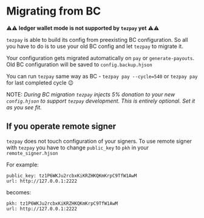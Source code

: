 # Migrating from BC

⚠️⚠️ **ledger wallet mode is not supported by `tezpay` yet** ⚠️⚠️

`tezpay` is able to build its config from preexisting BC configuration. So all you have to do is to use your old BC config and let `tezpay` to migrate it.

Your configuration gets migrated automatically on `pay` or `generate-payouts`. Old BC configuration will be saved to `config.backup.hjson`

You can run `tezpay` same way as BC - `tezpay pay --cycle=540` or `tezpay pay` for last completed cycle 😉

NOTE: *During BC migration `tezpay` injects 5% donation to your new `config.hjson` to support `tezpay` development. This is entirely optional. Set it as you see fit.*

## If you operate remote signer

`tezpay` does not touch configuration of your signers. To use remote signer with `tezpay` you have to change `public_key` to `pkh` in your `remote_signer.hjson`

For example:
```hjson
public_key: tz1P6WKJu2rcbxKiKRZHKQKmKrpC9TfW1AwM
url: http://127.0.0.1:2222
```
becomes:
```hjson
pkh: tz1P6WKJu2rcbxKiKRZHKQKmKrpC9TfW1AwM
url: http://127.0.0.1:2222
```
